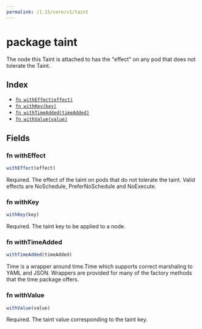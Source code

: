 ```yaml
---
permalink: /1.15/core/v1/taint
---
```


# package taint

The node this Taint is attached to has the "effect" on any pod that does not tolerate the Taint.

## Index

* [`fn withEffect(effect)`](#fn-witheffect)
* [`fn withKey(key)`](#fn-withkey)
* [`fn withTimeAdded(timeAdded)`](#fn-withtimeadded)
* [`fn withValue(value)`](#fn-withvalue)

## Fields

### fn withEffect

```ts
withEffect(effect)
```

Required. The effect of the taint on pods that do not tolerate the taint. Valid effects are NoSchedule, PreferNoSchedule and NoExecute.

### fn withKey

```ts
withKey(key)
```

Required. The taint key to be applied to a node.

### fn withTimeAdded

```ts
withTimeAdded(timeAdded)
```

Time is a wrapper around time.Time which supports correct marshaling to YAML and JSON.  Wrappers are provided for many of the factory methods that the time package offers.

### fn withValue

```ts
withValue(value)
```

Required. The taint value corresponding to the taint key.